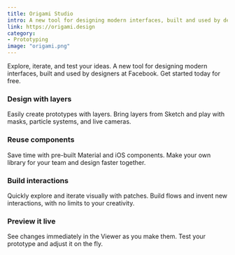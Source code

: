 ```yaml
---
title: Origami Studio
intro: A new tool for designing modern interfaces, built and used by designers at Facebook.
link: https://origami.design
category:
- Prototyping
image: "origami.png"
---
```


Explore, iterate, and test your ideas. A new tool for designing modern interfaces, built and used by designers at Facebook. Get started today for free.

### Design with layers

Easily create prototypes with layers. Bring layers from Sketch and play with masks, particle systems, and live cameras.

### Reuse components

Save time with pre-built Material and iOS components. Make your own library for your team and design faster together.

### Build interactions

Quickly explore and iterate visually with patches. Build flows and invent new interactions, with no limits to your creativity.

### Preview it live

See changes immediately in the Viewer as you make them. Test your prototype and adjust it on the fly.


